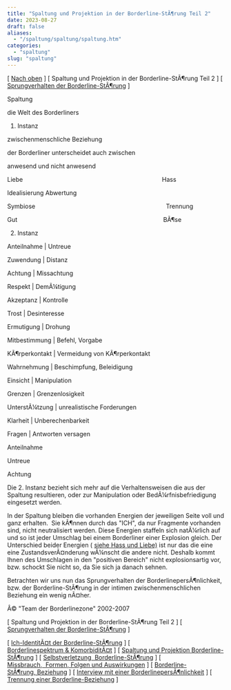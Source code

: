 ```yaml
---
title: "Spaltung und Projektion in der Borderline-StÃ¶rung Teil 2"
date: 2023-08-27
draft: false
aliases:
  - "/spaltung/spaltung/spaltung.htm"
categories:
  - "spaltung"
slug: "spaltung"
---
```


[ [Nach oben](/web/20121010073321/http://www.borderlinezone.org/spaltung/spaltung.html) ] [ Spaltung und Projektion in der Borderline-StÃ¶rung Teil 2 ] [ [Sprungverhalten der Borderline-StÃ¶rung](/web/20121010073321/http://www.borderlinezone.org/spaltung/sprungverhalten_borderline.htm) ]

Spaltung

die Welt
des Borderliners

1. Instanz

zwischenmenschliche
Beziehung

der Borderliner unterscheidet
auch zwischen

anwesend und
nicht anwesend

Liebe                                                                              
   Hass

Idealisierung Abwertung

Symbiose                                                                            
Trennung

Gut                                           
                                      
   BÃ¶se

2. Instanz

Anteilnahme | Untreue

Zuwendung | Distanz

Achtung | Missachtung

Respekt | DemÃ¼tigung

Akzeptanz | Kontrolle

Trost | Desinteresse

Ermutigung | Drohung

Mitbestimmung | Befehl, Vorgabe

KÃ¶rperkontakt | Vermeidung von KÃ¶rperkontakt

Wahrnehmung | Beschimpfung, Beleidigung

Einsicht | Manipulation

Grenzen | Grenzenlosigkeit

UnterstÃ¼tzung | unrealistische Forderungen

Klarheit | Unberechenbarkeit

Fragen | Antworten versagen

Anteilnahme

Untreue

Achtung

Die 2. Instanz bezieht sich mehr auf die
Verhaltensweisen die aus der Spaltung resultieren, oder zur Manipulation oder BedÃ¼rfnisbefriedigung
eingesetzt werden.

In der Spaltung bleiben die
vorhanden Energien der jeweiligen Seite voll und ganz erhalten.  Sie kÃ¶nnen durch das "ICH", da nur Fragmente vorhanden sind, nicht
neutralisiert werden. Diese Energien staffeln sich natÃ¼rlich
auf und so ist jeder Umschlag bei einem Borderliner
einer Explosion gleich. Der Unterschied beider
Energien ( [siehe
Hass und Liebe)](https://web.archive.org/web/20121010073321/http://www.borderlinezone.org/definition/definitionen.htm#Liebe) ist nur das die eine eine ZustandsverÃ¤nderung
wÃ¼nscht die andere nicht. Deshalb kommt
Ihnen des Umschlagen in den "positiven Bereich"
nicht explosionsartig vor, bzw. schockt Sie nicht so, da Sie sich ja danach sehnen.

Betrachten wir uns nun das
Sprungverhalten der BorderlinepersÃ¶nlichkeit, bzw. der Borderline-StÃ¶rung in
der intimen zwischenmenschlichen Beziehung ein wenig nÃ¤her.

Â© "Team der
Borderlinezone" 2002-2007

[ Spaltung und Projektion in der Borderline-StÃ¶rung Teil 2 ] [ [Sprungverhalten der Borderline-StÃ¶rung](/web/20121010073321/http://www.borderlinezone.org/spaltung/sprungverhalten_borderline.htm) ]

[ [Ich-IdentitÃ¤t der Borderline-StÃ¶rung](/web/20121010073321/http://www.borderlinezone.org/bord/bord3/bord_stoerung_1.html) ] [ [Borderlinespektrum & KomorbiditÃ¤t](/web/20121010073321/http://www.borderlinezone.org/bord/borderlinespektrum_mit.htm) ] [ [Spaltung und Projektion Borderline-StÃ¶rung](/web/20121010073321/http://www.borderlinezone.org/spaltung/spaltung.html) ] [ [Selbstverletzung  Borderline-StÃ¶rung](/web/20121010073321/http://www.borderlinezone.org/ssv/ssvv.htm) ] [ [Missbrauch,  Formen, Folgen und Auswirkungen](/web/20121010073321/http://www.borderlinezone.org/bord/missbrauch.htm) ] [ [Borderline-StÃ¶rung, Beziehung](/web/20121010073321/http://www.borderlinezone.org/beziehung/beziehung.htm) ] [ [Interview mit einer BorderlinepersÃ¶nlichkeit](/web/20121010073321/http://www.borderlinezone.org/bord/interview_mit_borderline.htm) ] [ [Trennung einer Borderline-Beziehung](/web/20121010073321/http://www.borderlinezone.org/trennung/trennung.htm) ]